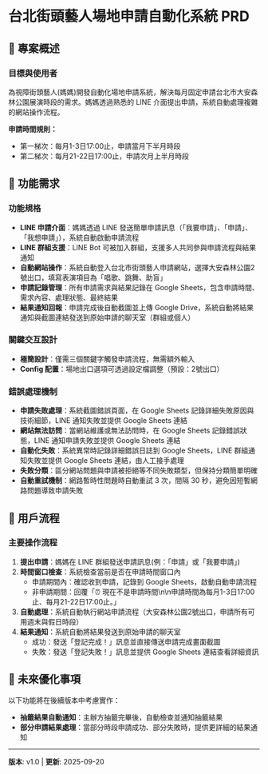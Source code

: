 # 台北街頭藝人場地申請自動化系統 PRD

## 🎯 專案概述

### 目標與使用者
為視障街頭藝人(媽媽)開發自動化場地申請系統，解決每月固定申請台北市大安森林公園展演時段的需求。媽媽透過熟悉的 LINE 介面提出申請，系統自動處理複雜的網站操作流程。

**申請時間規則：**
* 第一梯次：每月1-3日17:00止，申請當月下半月時段
* 第二梯次：每月21-22日17:00止，申請次月上半月時段

## 🎯 功能需求

### 功能規格
* **LINE 申請介面**：媽媽透過 LINE 發送簡單申請訊息（「我要申請」、「申請」、「我想申請」），系統自動啟動申請流程
* **LINE 群組支援**：LINE Bot 可被加入群組，支援多人共同參與申請流程與結果通知
* **自動網站操作**：系統自動登入台北市街頭藝人申請網站，選擇大安森林公園2號出口，填寫表演項目為「唱歌、跳舞、助盲」
* **申請記錄管理**：所有申請需求與結果記錄在 Google Sheets，包含申請時間、需求內容、處理狀態、最終結果
* **結果通知回報**：申請完成後自動截圖並上傳 Google Drive，系統自動將結果通知與截圖連結發送到原始申請的聊天室（群組或個人）


### 關鍵交互設計
* **極簡設計**：僅需三個關鍵字觸發申請流程，無需額外輸入
* **Config 配置**：場地出口選項可透過設定檔調整（預設：2號出口）

### 錯誤處理機制
* **申請失敗處理**：系統截圖錯誤頁面，在 Google Sheets 記錄詳細失敗原因與技術細節，LINE 通知失敗並提供 Google Sheets 連結
* **網站無法訪問**：當網站維護或無法訪問時，在 Google Sheets 記錄錯誤狀態，LINE 通知申請失敗並提供 Google Sheets 連結
* **自動化失敗**：系統異常時記錄詳細錯誤日誌到 Google Sheets，LINE 群組通知失敗並提供 Google Sheets 連結，由人工接手處理
* **失敗分類**：區分網站問題與申請被拒絕等不同失敗類型，但保持分類簡單明確
* **自動重試機制**：網路暫時性問題時自動重試 3 次，間隔 30 秒，避免因短暫網路問題導致申請失敗

## 🔄 用戶流程

### 主要操作流程
1. **提出申請**：媽媽在 LINE 群組發送申請訊息(例：「申請」或「我要申請」)
2. **時間窗口檢查**：系統檢查當前是否在申請時間窗口內
   - 申請期間內：確認收到申請，記錄到 Google Sheets，啟動自動申請流程
   - 非申請期間：回覆「⏰ 現在不是申請時間\n\n申請時間為每月1-3日17:00止、每月21-22日17:00止。」
3. **自動處理**：系統自動執行網站申請流程（大安森林公園2號出口，申請所有可用週末與假日時段）
4. **結果通知**：系統自動將結果發送到原始申請的聊天室
   - 成功：發送「登記完成！」訊息並直接傳送申請完成畫面截圖
   - 失敗：發送「登記失敗！」訊息並提供 Google Sheets 連結查看詳細資訊


## 🚀 未來優化事項

以下功能將在後續版本中考慮實作：

* **抽籤結果自動通知**：主辦方抽籤完畢後，自動檢查並通知抽籤結果
* **部分申請結果處理**：當部分時段申請成功、部分失敗時，提供更詳細的結果通知

---

**版本**: v1.0 | **更新**: 2025-09-20